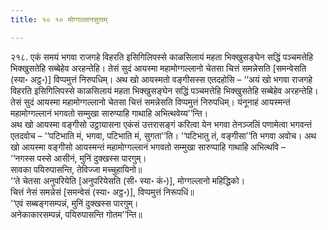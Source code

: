```yaml
---
title: १० १० मोग्गल्लानसुत्तम्

---
```


२१८. एकं समयं भगवा राजगहे विहरति इसिगिलिपस्से काळसिलायं महता भिक्खुसङ्घेन सद्धिं पञ्चमत्तेहि भिक्खुसतेहि सब्बेहेव अरहन्तेहि। तेसं सुदं आयस्मा महामोग्गल्लानो चेतसा चित्तं समन्नेसति [समन्वेसति (स्या॰ अट्ठ॰)] विप्पमुत्तं निरुपधिम्। अथ खो आयस्मतो वङ्गीसस्स एतदहोसि – ‘‘अयं खो भगवा राजगहे विहरति इसिगिलिपस्से काळसिलायं महता भिक्खुसङ्घेन सद्धिं पञ्चमत्तेहि भिक्खुसतेहि सब्बेहेव अरहन्तेहि। तेसं सुदं आयस्मा महामोग्गल्लानो चेतसा चित्तं समन्नेसति विप्पमुत्तं निरुपधिम्। यंनूनाहं आयस्मन्तं महामोग्गल्लानं भगवतो सम्मुखा सारुप्पाहि गाथाहि अभित्थवेय्य’’न्ति।  
अथ खो आयस्मा वङ्गीसो उट्ठायासना एकंसं उत्तरासङ्गं करित्वा येन भगवा तेनञ्जलिं पणामेत्वा भगवन्तं एतदवोच – ‘‘पटिभाति मं, भगवा, पटिभाति मं, सुगता’’ति। ‘‘पटिभातु तं, वङ्गीसा’’ति भगवा अवोच। अथ खो आयस्मा वङ्गीसो आयस्मन्तं महामोग्गल्लानं भगवतो सम्मुखा सारुप्पाहि गाथाहि अभित्थवि –  
‘‘नगस्स पस्से आसीनं, मुनिं दुक्खस्स पारगुम्।  
सावका पयिरुपासन्ति, तेविज्जा मच्चुहायिनो॥  
‘‘ते चेतसा अनुपरियेति [अनुपरियेसति (सी॰ स्या॰ कं॰)], मोग्गल्लानो महिद्धिको।  
चित्तं नेसं समन्नेसं [समन्वेसं (स्या॰ अट्ठ॰)], विप्पमुत्तं निरूपधिं॥  
‘‘एवं सब्बङ्गसम्पन्नं, मुनिं दुक्खस्स पारगुम्।  
अनेकाकारसम्पन्नं, पयिरुपासन्ति गोतम’’न्ति॥  

